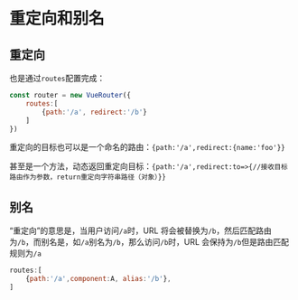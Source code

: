 # 重定向和别名

## 重定向

也是通过`routes`配置完成：
```js
const router = new VueRouter({
    routes:[
        {path:'/a', redirect:'/b'}
    ]
})
```

重定向的目标也可以是一个命名的路由：`{path:'/a',redirect:{name:'foo'}}`

甚至是一个方法，动态返回重定向目标：`{path:'/a',redirect:to=>{//接收目标路由作为参数，return重定向字符串路径（对象）}}`

## 别名

“重定向”的意思是，当用户访问`/a`时，URL 将会被替换为`/b`，然后匹配路由为`/b`，而别名是，如`/a`别名为`/b`，那么访问`/b`时，URL 会保持为`/b`但是路由匹配规则为`/a`

```js
routes:[
    {path:'/a',component:A, alias:'/b'},
]
```